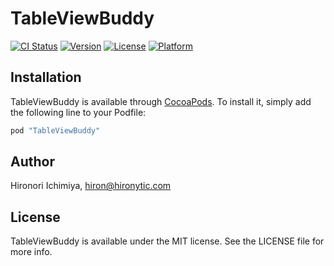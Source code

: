 TableViewBuddy
==============

[![CI Status](http://img.shields.io/travis/hironytic/TableViewBuddy.svg?style=flat)](https://travis-ci.org/hironytic/TableViewBuddy)
[![Version](https://img.shields.io/cocoapods/v/TableViewBuddy.svg?style=flat)](http://cocoapods.org/pods/TableViewBuddy)
[![License](https://img.shields.io/cocoapods/l/TableViewBuddy.svg?style=flat)](http://cocoapods.org/pods/TableViewBuddy)
[![Platform](https://img.shields.io/cocoapods/p/TableViewBuddy.svg?style=flat)](http://cocoapods.org/pods/TableViewBuddy)

## Installation

TableViewBuddy is available through [CocoaPods](http://cocoapods.org). To install
it, simply add the following line to your Podfile:

```ruby
pod "TableViewBuddy"
```

## Author

Hironori Ichimiya, hiron@hironytic.com

## License

TableViewBuddy is available under the MIT license. See the LICENSE file for more info.
